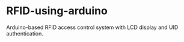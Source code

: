 # RFID-using-arduino
Arduino-based RFID access control system with LCD display and UID authentication.
